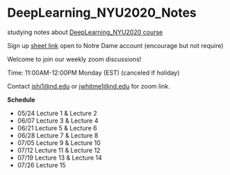 # DeepLearning_NYU2020_Notes
studying notes about [DeepLearning_NYU2020 course](https://cds.nyu.edu/deep-learning/)




Sign up [sheet link](https://docs.google.com/spreadsheets/d/1iYisx4l4-0EgtIQuD_GxSgJBEuiSGluTwcKqg4z9gWM/edit?usp=sharing) open to Notre Dame account (encourage but not require) 


Welcome to join our weekly zoom discussions! 

Time: 11:00AM-12:00PM Monday (EST) (canceled if holiday)

Contact jshi1@nd.edu or jwhitme1@nd.edu for zoom link.

**Schedule**
* 05/24	Lecture 1	&	Lecture 2
* 06/07	Lecture 3	& Lecture 4
* 06/21	Lecture 5	& Lecture 6
* 06/28	Lecture 7	&	Lecture 8
* 07/05	Lecture 9	& Lecture 10
* 07/12	Lecture 11 & Lecture 12
* 07/19	Lecture 13 & Lecture 14
* 07/26	Lecture 15
